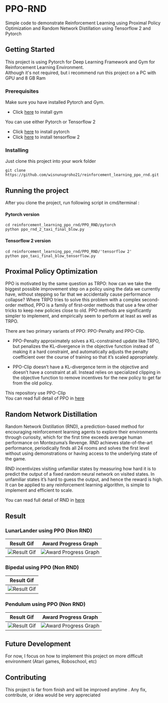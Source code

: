 # PPO-RND

Simple code to demonstrate Reinforcement Learning using Proximal Policy Optimization and Random Network Distillation using Tensorflow 2 and Pytorch

## Getting Started

This project is using Pytorch for Deep Learning Framework and Gym for Reinforcement Learning Environment.  
Although it's not required, but i recommend run this project on a PC with GPU and 8 GB Ram

### Prerequisites

Make sure you have installed Pytorch and Gym.  
- Click [here](https://gym.openai.com/docs/) to install gym

You can use either Pytorch or Tensorflow 2
- Click [here](https://pytorch.org/get-started/locally/) to install pytorch
- Click [here](https://www.tensorflow.org/install) to install tensorflow 2


### Installing

Just clone this project into your work folder

```
git clone https://github.com/wisnunugroho21/reinforcement_learning_ppo_rnd.git
```

## Running the project

After you clone the project, run following script in cmd/terminal :

#### Pytorch version
```
cd reinforcement_learning_ppo_rnd/PPO_RND/pytorch
python ppo_rnd_2_taxi_final_blow.py
```

#### Tensorflow 2 version
```
cd reinforcement_learning_ppo_rnd/PPO_RND/'tensorflow 2'
python ppo_taxi_final_blow_tensorflow.py
```

## Proximal Policy Optimization

PPO is motivated by the same question as TRPO: how can we take the biggest possible improvement step on a policy using the data we currently have, without stepping so far that we accidentally cause performance collapse? Where TRPO tries to solve this problem with a complex second-order method, PPO is a family of first-order methods that use a few other tricks to keep new policies close to old. PPO methods are significantly simpler to implement, and empirically seem to perform at least as well as TRPO.

There are two primary variants of PPO: PPO-Penalty and PPO-Clip.

* PPO-Penalty approximately solves a KL-constrained update like TRPO, but penalizes the KL-divergence in the objective function instead of making it a hard constraint, and automatically adjusts the penalty coefficient over the course of training so that it’s scaled appropriately.

* PPO-Clip doesn’t have a KL-divergence term in the objective and doesn’t have a constraint at all. Instead relies on specialized clipping in the objective function to remove incentives for the new policy to get far from the old policy.

This repository use PPO-Clip  
You can read full detail of PPO in [here](https://spinningup.openai.com/en/latest/algorithms/ppo.html)

## Random Network Distillation

Random Network Distillation (RND), a prediction-based method for encouraging reinforcement learning agents to explore their environments through curiosity, which for the first time exceeds average human performance on Montezuma’s Revenge. RND achieves state-of-the-art performance, periodically finds all 24 rooms and solves the first level without using demonstrations or having access to the underlying state of the game.  

RND incentivizes visiting unfamiliar states by measuring how hard it is to predict the output of a fixed random neural network on visited states. In unfamiliar states it’s hard to guess the output, and hence the reward is high. It can be applied to any reinforcement learning algorithm, is simple to implement and efficient to scale. 

You can read full detail of RND in [here](https://openai.com/blog/reinforcement-learning-with-prediction-based-rewards/)

## Result

### LunarLander using PPO (Non RND)

| Result Gif  | Award Progress Graph |
| ------------- | ------------- |
| ![Result Gif](https://github.com/wisnunugroho21/reinforcement_learning_ppo_rnd/blob/master/Result/lunarlander.gif)  | ![Award Progress Graph](https://github.com/wisnunugroho21/reinforcement_learning_ppo_rnd/blob/master/Result/lunarlander_ppo.png)  |

### Bipedal using PPO (Non RND)

| Result Gif    |
| ------------- |
| ![Result Gif](https://github.com/wisnunugroho21/reinforcement_learning_ppo_rnd/blob/master/Result/bipedal.gif) |

### Pendulum using PPO (Non RND)

| Result Gif  | Award Progress Graph |
| ------------- | ------------- |
| ![Result Gif](https://github.com/wisnunugroho21/reinforcement_learning_ppo_rnd/blob/master/Result/pendulum.gif)  | ![Award Progress Graph](https://github.com/wisnunugroho21/reinforcement_learning_ppo_rnd/blob/master/Result/ppo_pendulum_tf2.png)  |

## Future Development
For now, I focus on how to implement this project on more difficult environment (Atari games, Roboschool, etc)

## Contributing
This project is far from finish and will be improved anytime . Any fix, contribute, or idea would be very appreciated
